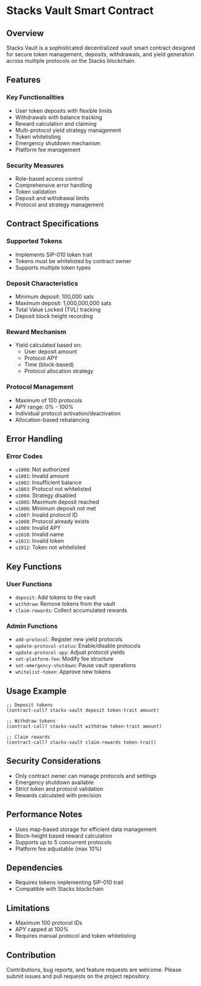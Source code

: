 # Stacks Vault Smart Contract

## Overview

Stacks Vault is a sophisticated decentralized vault smart contract designed for secure token management, deposits, withdrawals, and yield generation across multiple protocols on the Stacks blockchain.

## Features

### Key Functionalities

- User token deposits with flexible limits
- Withdrawals with balance tracking
- Reward calculation and claiming
- Multi-protocol yield strategy management
- Token whitelisting
- Emergency shutdown mechanism
- Platform fee management

### Security Measures

- Role-based access control
- Comprehensive error handling
- Token validation
- Deposit and withdrawal limits
- Protocol and strategy management

## Contract Specifications

### Supported Tokens

- Implements SIP-010 token trait
- Tokens must be whitelisted by contract owner
- Supports multiple token types

### Deposit Characteristics

- Minimum deposit: 100,000 sats
- Maximum deposit: 1,000,000,000 sats
- Total Value Locked (TVL) tracking
- Deposit block height recording

### Reward Mechanism

- Yield calculated based on:
  - User deposit amount
  - Protocol APY
  - Time (block-based)
  - Protocol allocation strategy

### Protocol Management

- Maximum of 100 protocols
- APY range: 0% - 100%
- Individual protocol activation/deactivation
- Allocation-based rebalancing

## Error Handling

### Error Codes

- `u1000`: Not authorized
- `u1001`: Invalid amount
- `u1002`: Insufficient balance
- `u1003`: Protocol not whitelisted
- `u1004`: Strategy disabled
- `u1005`: Maximum deposit reached
- `u1006`: Minimum deposit not met
- `u1007`: Invalid protocol ID
- `u1008`: Protocol already exists
- `u1009`: Invalid APY
- `u1010`: Invalid name
- `u1011`: Invalid token
- `u1012`: Token not whitelisted

## Key Functions

### User Functions

- `deposit`: Add tokens to the vault
- `withdraw`: Remove tokens from the vault
- `claim-rewards`: Collect accumulated rewards

### Admin Functions

- `add-protocol`: Register new yield protocols
- `update-protocol-status`: Enable/disable protocols
- `update-protocol-apy`: Adjust protocol yields
- `set-platform-fee`: Modify fee structure
- `set-emergency-shutdown`: Pause vault operations
- `whitelist-token`: Approve new tokens

## Usage Example

```clarity
;; Deposit tokens
(contract-call? stacks-vault deposit token-trait amount)

;; Withdraw tokens
(contract-call? stacks-vault withdraw token-trait amount)

;; Claim rewards
(contract-call? stacks-vault claim-rewards token-trait)
```

## Security Considerations

- Only contract owner can manage protocols and settings
- Emergency shutdown available
- Strict token and protocol validation
- Rewards calculated with precision

## Performance Notes

- Uses map-based storage for efficient data management
- Block-height based reward calculation
- Supports up to 5 concurrent protocols
- Platform fee adjustable (max 10%)

## Dependencies

- Requires tokens implementing SIP-010 trait
- Compatible with Stacks blockchain

## Limitations

- Maximum 100 protocol IDs
- APY capped at 100%
- Requires manual protocol and token whitelisting

## Contribution

Contributions, bug reports, and feature requests are welcome. Please submit issues and pull requests on the project repository.
